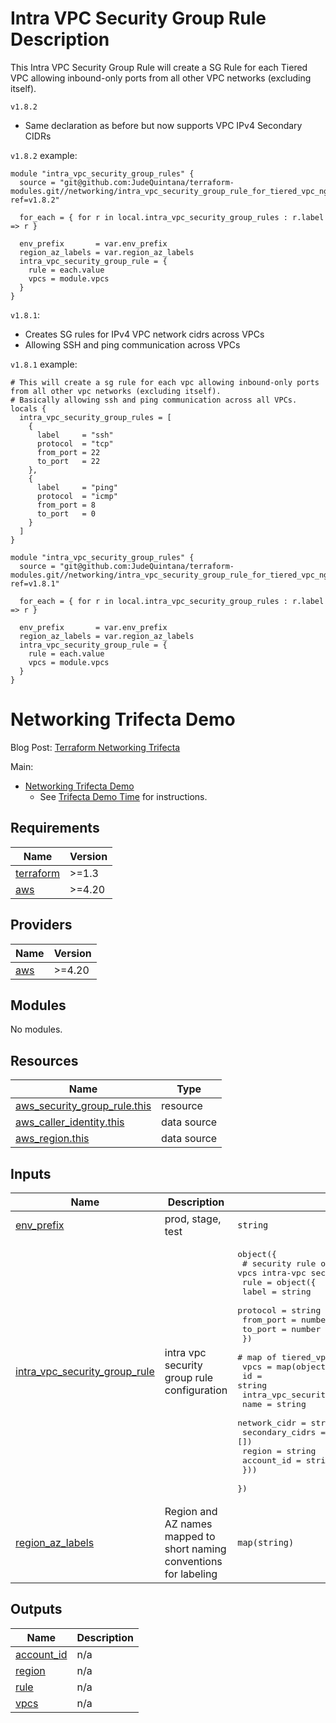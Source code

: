 # Intra VPC Security Group Rule Description
This Intra VPC Security Group Rule will create a SG Rule for each Tiered VPC allowing inbound-only ports from all other VPC networks (excluding itself).

`v1.8.2`
- Same declaration as before but now supports VPC IPv4 Secondary CIDRs

`v1.8.2` example:
```
module "intra_vpc_security_group_rules" {
  source = "git@github.com:JudeQuintana/terraform-modules.git//networking/intra_vpc_security_group_rule_for_tiered_vpc_ng?ref=v1.8.2"

  for_each = { for r in local.intra_vpc_security_group_rules : r.label => r }

  env_prefix       = var.env_prefix
  region_az_labels = var.region_az_labels
  intra_vpc_security_group_rule = {
    rule = each.value
    vpcs = module.vpcs
  }
}
```

`v1.8.1`:
- Creates SG rules for IPv4 VPC network cidrs across VPCs
- Allowing SSH and ping communication across VPCs

`v1.8.1` example:
```
# This will create a sg rule for each vpc allowing inbound-only ports from all other vpc networks (excluding itself).
# Basically allowing ssh and ping communication across all VPCs.
locals {
  intra_vpc_security_group_rules = [
    {
      label     = "ssh"
      protocol  = "tcp"
      from_port = 22
      to_port   = 22
    },
    {
      label     = "ping"
      protocol  = "icmp"
      from_port = 8
      to_port   = 0
    }
  ]
}

module "intra_vpc_security_group_rules" {
  source = "git@github.com:JudeQuintana/terraform-modules.git//networking/intra_vpc_security_group_rule_for_tiered_vpc_ng?ref=v1.8.1"

  for_each = { for r in local.intra_vpc_security_group_rules : r.label => r }

  env_prefix       = var.env_prefix
  region_az_labels = var.region_az_labels
  intra_vpc_security_group_rule = {
    rule = each.value
    vpcs = module.vpcs
  }
}
```

# Networking Trifecta Demo
Blog Post:
[Terraform Networking Trifecta ](https://jq1.io/posts/tnt/)

Main:
- [Networking Trifecta Demo](https://github.com/JudeQuintana/terraform-main/tree/main/networking_trifecta_demo)
  - See [Trifecta Demo Time](https://jq1.io/posts/tnt/#trifecta-demo-time) for instructions.

## Requirements

| Name | Version |
|------|---------|
| <a name="requirement_terraform"></a> [terraform](#requirement\_terraform) | >=1.3 |
| <a name="requirement_aws"></a> [aws](#requirement\_aws) | >=4.20 |

## Providers

| Name | Version |
|------|---------|
| <a name="provider_aws"></a> [aws](#provider\_aws) | >=4.20 |

## Modules

No modules.

## Resources

| Name | Type |
|------|------|
| [aws_security_group_rule.this](https://registry.terraform.io/providers/hashicorp/aws/latest/docs/resources/security_group_rule) | resource |
| [aws_caller_identity.this](https://registry.terraform.io/providers/hashicorp/aws/latest/docs/data-sources/caller_identity) | data source |
| [aws_region.this](https://registry.terraform.io/providers/hashicorp/aws/latest/docs/data-sources/region) | data source |

## Inputs

| Name | Description | Type | Default | Required |
|------|-------------|------|---------|:--------:|
| <a name="input_env_prefix"></a> [env\_prefix](#input\_env\_prefix) | prod, stage, test | `string` | n/a | yes |
| <a name="input_intra_vpc_security_group_rule"></a> [intra\_vpc\_security\_group\_rule](#input\_intra\_vpc\_security\_group\_rule) | intra vpc security group rule configuration | <pre>object({<br>    # security rule object to allow inbound across vpcs intra-vpc security group<br>    rule = object({<br>      label     = string<br>      protocol  = string<br>      from_port = number<br>      to_port   = number<br>    })<br>    # map of tiered_vpc_ng objects<br>    vpcs = map(object({<br>      id                          = string<br>      intra_vpc_security_group_id = string<br>      name                        = string<br>      network_cidr                = string<br>      secondary_cidrs             = optional(list(string), [])<br>      region                      = string<br>      account_id                  = string<br>    }))<br>  })</pre> | n/a | yes |
| <a name="input_region_az_labels"></a> [region\_az\_labels](#input\_region\_az\_labels) | Region and AZ names mapped to short naming conventions for labeling | `map(string)` | n/a | yes |

## Outputs

| Name | Description |
|------|-------------|
| <a name="output_account_id"></a> [account\_id](#output\_account\_id) | n/a |
| <a name="output_region"></a> [region](#output\_region) | n/a |
| <a name="output_rule"></a> [rule](#output\_rule) | n/a |
| <a name="output_vpcs"></a> [vpcs](#output\_vpcs) | n/a |
